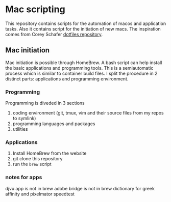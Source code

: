 # Mac scripting

This repository contains scripts for the automation of macos and application tasks. Also it contains script for the initiation of new macs. The inspiration comes from Corey Schafer [dotfiles repository](https://github.com/CoreyMSchafer/dotfiles).

## Mac initiation

Mac initiation is possible through HomeBrew. A bash script can help install the basic applications and programming tools. This is a semiautomatic process which is similar to container build files. I split the procedure in 2 distinct parts: applications and programming environment.

### Programming

Programming is diveded in 3 sections

1. coding environment (git, tmux, vim and their source files from my repos to symlink)
2. programming languages and packages
3. utilities

### Applications

1. Install HomeBrew from the website
2. git clone this repository
3. run the `brew` script


### notes for apps
djvu app is not in brew
adobe bridge is not in brew
dictionary for greek 
affinity and pixelmator
speedtest



